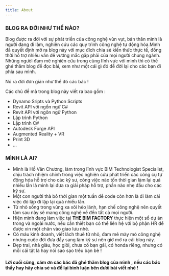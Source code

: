 ```yaml
---
title: About
---
```


### BLOG RA ĐỜI NHƯ THẾ NÀO?

Blog được ra đời với sự phát triển của công nghệ vùn vụt, bản thân mình là người đang đi làm, nghiên cứu các quy trình công nghệ tự động hóa.Mình đã quyết định mở ra blog này với mục đích chia sẻ kiến thức thực tế, đồng thời hỗ trợ nhiều vấn đề vướng mắc gặp phải của mọi người chung ngành. Những người đam mê nghiên cứu trong cùng lĩnh vực với mình thì có thể ghé thăm blog để đọc bài, xem như một cái gì đó để đời lại cho các bạn đi phía sau mình.

Nó ra đời đơn giản như thế đó các bác !

Các chủ đề mà trong blog này viết ra bao gồm : 
- Dynamo Sripts và Python Scripts
- Revit API với ngồn ngữ C#
- Revit API với ngôn ngữ Python
- Lập trình Python
- Lập trình C#
- Autodesk Forge API
- Augmented Reality + VR
- Print 3D
- ... 

### MÌNH LÀ AI?

* Mình là Hồ Văn Chương, làm trong lĩnh vực BIM Technologist Specialist, chịu trách nhiệm chính trong việc nghiên cứu phát triển các công cụ tự động hóa hỗ trợ cho các kỹ sư, công việc nào tốn thời gian làm lại quá nhiều lần là mình lại đưa ra giải pháp hỗ trợ, phần nào nhẹ đầu cho các kỹ sư.
* Một con người thà bỏ thời gian một tuần để code còn hơn là đi làm cái việc đó lặp đi lặp lại quá nhiều lần.
* Từ nhỏ sống trong vùng xa xôi hẻo lánh, hạn chế công nghệ nên quyết tâm sau này sẽ mang công nghệ về đến tất cả mọi người.
* Hiện mình đang làm việc tại **THE BIM FACTORY** thực hiện một số dự án trong và ngoài nước, nếu cần thiết bạn có thể liên hệ với bộ phận HR để được xin một chân vào giao lưu nhé.
* Có máu kinh doanh, viết lách thuê từ nhỏ, đam mê mày mò công nghệ nhưng cuộc đời đưa đẩy sang làm kỹ sư nên giờ mở ra cái blog này.
* Đẹp trai, nhà giàu, học giỏi, chưa có bạn gái, có honda riêng, nhưng có mỗi cái tật là hay nói sạo sạo trêu bạn bè !


#### Lời cuối cùng, cám ơn các bác đã ghé thăm blog của mình , nếu các bác thấy hay hãy chia sẻ và để lại bình luận bên dưới bài viết nhé !
